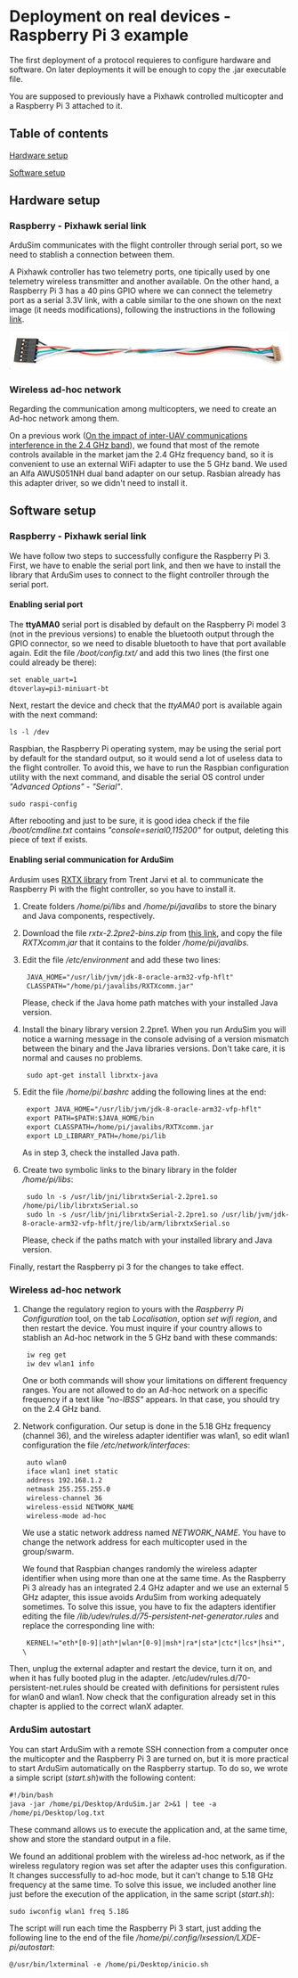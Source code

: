 # Deployment on real devices - Raspberry Pi 3 example

The first deployment of a protocol requieres to configure hardware and software. On later deployments it will be enough to copy the .jar executable file.

You are supposed to previously have a Pixhawk controlled multicopter and a Raspberry Pi 3 attached to it.

## Table of contents

[Hardware setup](#markdown-header-hardware-setup)

[Software setup](#markdown-header-software-setup)

## Hardware setup

### Raspberry - Pixhawk serial link

ArduSim communicates with the flight controller through serial port, so we need to stablish a connection between them.

A Pixhawk controller has two telemetry ports, one tipically used by one telemetry wireless transmitter and another available. On the other hand, a Raspberry Pi 3 has a 40 pins GPIO where we can connect the telemetry port as a serial 3.3V link, with a cable similar to the one shown on the next image (it needs modifications), following the instructions in the following [link](http://ardupilot.org/dev/docs/raspberry-pi-via-mavlink.html).

![cable](DF13cable.jpg)


### Wireless ad-hoc network

Regarding the communication among multicopters, we need to create an Ad-hoc network among them.

On a previous work ([On the impact of inter-UAV communications interference in the 2.4 GHz band](http://ieeexplore.ieee.org/document/7986413/)), we found that most of the remote controls available in the market jam the 2.4 GHz frequency band, so it is convenient to use an external WiFi adapter to use the 5 GHz band. We used an Alfa AWUS051NH dual band adapter on our setup. Rasbian already has this adapter driver, so we didn't need to install it.


## Software setup

### Raspberry - Pixhawk serial link

We have follow two steps to successfully configure the Raspberry Pi 3. First, we have to enable the serial port link, and then we have to install the library that ArduSim uses to connect to the flight controller through the serial port.

#### Enabling serial port

The **ttyAMA0** serial port is disabled by default on the Raspberry Pi model 3 (not in the previous versions) to enable the bluetooth output through the GPIO connector, so we need to disable bluetooth to have that port available again. Edit the file */boot/config.txt/* and add this two lines (the first one could already be there):

    set enable_uart=1
    dtoverlay=pi3-miniuart-bt

Next, restart the device and check that the *ttyAMA0* port is available again with the next command:

    ls -l /dev

Raspbian, the Raspberry Pi operating system, may be using the serial port by default for the standard output, so it would send a lot of useless data to the flight controller. To avoid this, we have to run the Raspbian configuration utility with the next command, and disable the serial OS control under *"Advanced Options" - "Serial"*.

    sudo raspi-config

After rebooting and just to be sure, it is good idea check if the file */boot/cmdline.txt* contains *"console=serial0,115200"* for output, deleting this piece of text if exists.

#### Enabling serial communication for ArduSim

Ardusim uses [RXTX library](http://rxtx.qbang.org/wiki/index.php/Main_Page) from Trent Jarvi et al. to communicate the Raspberry Pi with the flight controller, so you have to install it. 

1. Create folders */home/pi/libs* and */home/pi/javalibs* to store the binary and Java components, respectively.

2. Download the file *rxtx-2.2pre2-bins.zip* from [this link](http://rxtx.qbang.org/wiki/index.php/Download), and copy the file *RXTXcomm.jar* that it contains to the folder */home/pi/javalibs*.

3. Edit the file */etc/environment* and add these two lines:

        JAVA_HOME="/usr/lib/jvm/jdk-8-oracle-arm32-vfp-hflt"
        CLASSPATH="/home/pi/javalibs/RXTXcomm.jar"

    Please, check if the Java home path matches with your installed Java version.

4. Install the binary library version 2.2pre1. When you run ArduSim you will notice a warning message in the console advising of a version mismatch between the binary and the Java libraries versions. Don't take care, it is normal and causes no problems.

        sudo apt-get install librxtx-java

5. Edit the file */home/pi/.bashrc* adding the following lines at the end:

        export JAVA_HOME="/usr/lib/jvm/jdk-8-oracle-arm32-vfp-hflt"
        export PATH=$PATH:$JAVA_HOME/bin
        export CLASSPATH=/home/pi/javalibs/RXTXcomm.jar
        export LD_LIBRARY_PATH=/home/pi/lib

    As in step 3, check the installed Java path.

6. Create two symbolic links to the binary library in the folder */home/pi/libs*:

        sudo ln -s /usr/lib/jni/librxtxSerial-2.2pre1.so /home/pi/lib/librxtxSerial.so
        sudo ln -s /usr/lib/jni/librxtxSerial-2.2pre1.so /usr/lib/jvm/jdk-8-oracle-arm32-vfp-hflt/jre/lib/arm/librxtxSerial.so

    Please, check if the paths match with your installed library and Java version.

Finally, restart the Raspberry pi 3 for the changes to take effect.


### Wireless ad-hoc network

1. Change the regulatory region to yours with the *Raspberry Pi Configuration*  tool, on the tab *Localisation*, option *set wifi region*, and then restart the device. You must inquire if your country allows to stablish an Ad-hoc network in the 5 GHz band with these commands:

        iw reg get
        iw dev wlan1 info

    One or both commands will show your limitations on different frequency ranges. You are not allowed to do an Ad-hoc network on a specific frequency if a text like *"no-IBSS"* appears. In that case, you should try on the 2.4 GHz band.

2. Network configuration. Our setup is done in the 5.18 GHz frequency (channel 36), and the wireless adapter identifier was wlan1, so edit wlan1 configuration the file */etc/network/interfaces*:

        auto wlan0
        iface wlan1 inet static
        address 192.168.1.2
        netmask 255.255.255.0
        wireless-channel 36
        wireless-essid NETWORK_NAME
        wireless-mode ad-hoc

    We use a static network address named *NETWORK_NAME*. You have to change the network address for each multicopter used in the group/swarm.

    We found that Raspbian changes randomly the wireless adapter identifier when using more than one at the same time. As the Raspberry Pi 3 already has an integrated 2.4 GHz adapter and we use an external 5 GHz adapter, this issue avoids ArduSim from working adequately sometimes. To solve this issue, you have to fix the adapters identifier editing the file */lib/udev/rules.d/75-persistent-net-generator.rules* and replace the corresponding line with:

        KERNEL!="eth*[0-9]|ath*|wlan*[0-9]|msh*|ra*|sta*|ctc*|lcs*|hsi*", \

Then, unplug the external adapter and restart the device, turn it on, and when it has fully booted plug in the adapter. /etc/udev/rules.d/70-persistent-net.rules should be created with definitions for persistent rules for wlan0 and wlan1. Now check that the configuration already set in this chapter is applied to the correct wlanX adapter.


### ArduSim autostart

You can start ArduSim with a remote SSH connection from a computer once the multicopter and the Raspberry Pi 3 are turned on, but it is more practical to start ArduSim automatically on the Raspberry startup. To do so, we wrote a simple script (*start.sh*)with the following content:

    #!/bin/bash
    java -jar /home/pi/Desktop/ArduSim.jar 2>&1 | tee -a /home/pi/Desktop/log.txt

These command allows us to execute the application and, at the same time, show and store the standard output in a file.

We found an additional problem with the wireless ad-hoc network, as if the wireless regulatory region was set after the adapter uses this configuration. It changes successfully to ad-hoc mode, but it can't change to 5.18 GHz frequency at the same time. To solve this issue, we included another line just before the execution of the application, in the same script (*start.sh*):

    sudo iwconfig wlan1 freq 5.18G

The script will run each time the Raspberry Pi 3 start, just adding the following line to the end of the file */home/pi/.config/lxsession/LXDE-pi/autostart*:

    @/usr/bin/lxterminal -e /home/pi/Desktop/inicio.sh

